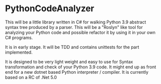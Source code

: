 # PythonCodeAnalyzer

This will be a little library written in C# for walking Python 3.9 abstract syntax tree produced by a parser. This will be a "Roslyn" like tool for analyzing your Python code and possible refactor it by using it in your own C# programs.

It is in early stage. It will be TDD and contains unittests for the part implemented.

It is designed to be very light weight and easy to use for Syntax transformation and check of your Python 3.9 code. It might end up as front end for a new dotnet based Python interpreter / compiler. It is currently based on a RC of .Net 5.0
